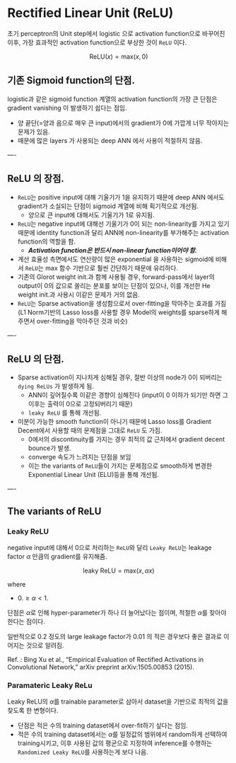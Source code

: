 # Rectified Linear Unit (ReLU)

초기 perceptron의 Unit step에서 logistic 으로 activation function으로 바꾸어진 이후, 가장 효과적인 activation function으로 부상한 것이 `ReLU` 이다.

$$ \text{ReLU}(x) = \text{max}(x,0)$$

## 기존 Sigmoid function의 단점.

logistic과 같은 sigmoid function 계열의 activation function의 가장 큰 단점은 gradient vanishing 이 발생하기 쉽다는 점임.

* 양 끝단(=양과 음으로 매우 큰 input)에서의 gradient가 0에 가깝게 너무 작아지는 문제가 있음.
* 때문에 많은 layers 가 사용되는 deep ANN 에서 사용이 적절하지 않음.

—- 

## ReLU 의 장점.

* `ReLU`는 positive input에 대해 기울기가 1을 유지하기 때문에 deep ANN 에서도 gradient가 소실되는 단점이 sigmoid 계열에 비해 획기적으로 개선됨.
    * 양으로 큰 input에 대해서도 기울기가 1로 유지됨.
* `ReLU`는 negative input에 대해선 기울기가 0이 되는 non-linearity를 가지고 있기 때문에 identity function과 달리 ANN에 non-linearity를 부가해주는 activation function의 역할을 함.
    * ***Activation function은 반드시 non-linear function이어야 함.***
* 계산 효율성 측면에서도 연산량이 많은 exponential 을 사용하는 sigmoid에 비해서 `ReLU`는 max 함수 기반으로 훨씬 간단하기 때문에 유리하다.
* 기존의 Glorot weight init.과 함께 사용될 경우, forward-pass에서 layer의 output이 0의 값으로 쏠리는 분포를 보이는 단점이 있으나, 이를 개선한 He weight init.과 사용시 이같은 문제가 거의 없음.
* `ReLU`는 Sparse activation을 생성함으로서 over-fitting을 막아주는 효과를 가짐(L1 Norm기반의 Lasso loss를 사용할 경우 Model의 weights를 sparse하게 해주면서 over-fitting을 막아주던 것과 비슷)

—-

## ReLU 의 단점.

* Sparse activation이 지나치게 심해질 경우, 절반 이상의 node가 0이 되버리는 `dying ReLUs` 가 발생하게 됨. 
    * ANN이 깊어질수록 이같은 경향이 심해진다 (input이 0 이하가 되기만 하면 그 이후는 출력이 0으로 고정되버리기 때문) 
    * `leaky ReLU` 를 통해 개선됨.
* 미분이 가능한 smooth function이 아니기 때문에 Lasso loss를 Gradient Decent에서 사용할 때의 문제점을 그대로 `ReLU` 도 가짐.
    * 0에서의 discontinuity를 가지는 경우 최적의 값 근처에서 gradient decent bounce가 발생.
    * converge 속도가 느려지는 단점을 보임 
    * 이는 the variants of `ReLU`들이 가지는 문제점으로 smooth하게 변경한 Exponential Linear Unit (ELU)등을 통해 개선됨. 

—-

## The variants of ReLU

### Leaky ReLU

negative input에 대해서 0으로 처리하는 `ReLU`와 달리 `Leaky ReLU`는 leakage factor $\alpha$ 만큼의 gradient를 유지해줌.

$$\text{leaky ReLU}=\text{max}(x, \alpha x)$$

where

* $0. \ge \alpha < 1.$

단점은 $\alpha$로 인해 hyper-parameter가 하나 더 늘어났다는 점이며, 적절한 $\alpha$를 찾아야 한다는 점이다.

일반적으로 $0.2$ 정도의 large leakage factor가 $0.01$ 의 적은 경우보다 좋은 결과로 이어지는 것으로 알려짐.

Ref. : Bing Xu et al., “Empirical Evaluation of Rectified Activations in Convolutional Network,” arXiv preprint arXiv:1505.00853 (2015).

### Paramateric Leaky ReLu 

Leaky ReLU의 $\alpha$를 trainable parameter로 삼아서 dataset을 기반으로 최적의 값을 찾도록 한 변형이다.

* 단점은 적은 수의 training dataset에서 over-fit하기 싶다는 점임.
* 적은 수의 training dataset에서는 $\alpha$를 일정값의 범위에서 random하게 선택하여 training시키고, 이후 사용된 값의 평균으로 지정하여 inference를 수행하는 `Randomized Leaky ReLU`를 사용하는게 보다 나음.
 
    
 
